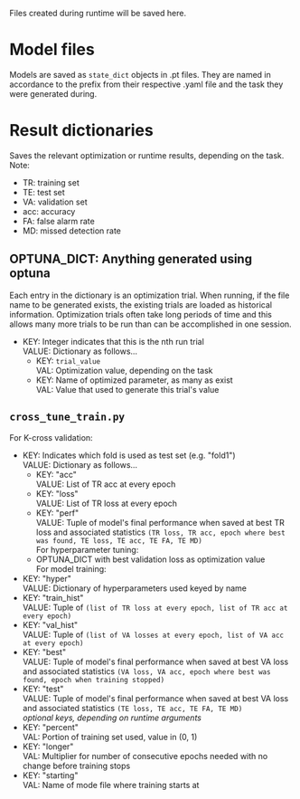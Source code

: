 Files created during runtime will be saved here.

# Model files
Models are saved as `state_dict` objects in .pt files. They are named in accordance to the prefix from their respective .yaml file and the task they were generated during.

# Result dictionaries
Saves the relevant optimization or runtime results, depending on the task. Note:
- TR: training set
- TE: test set
- VA: validation set
- acc: accuracy
- FA: false alarm rate
- MD: missed detection rate

## OPTUNA_DICT: Anything generated using optuna
Each entry in the dictionary is an optimization trial. When running, if the file name to be generated exists, the existing trials are loaded as historical information. Optimization trials often take long periods of time and this allows many more trials to be run than can be accomplished in one session.
- KEY: Integer indicates that this is the nth run trial  <br>
  VALUE: Dictionary as follows... 
  - KEY: `trial_value` <br>
    VAL: Optimization value, depending on the task
  - KEY: Name of optimized parameter, as many as exist <br>
    VAL: Value that used to generate this trial's value

## `cross_tune_train.py`
For K-cross validation:
- KEY: Indicates which fold is used as test set (e.g. "fold1") <br>
  VALUE: Dictionary as follows...
  - KEY: "acc" <br>
    VALUE: List of TR acc at every epoch
  - KEY: "loss" <br>
    VALUE: List of TR loss at every epoch
  - KEY: "perf" <br>
    VALUE: Tuple of model's final performance when saved at best TR loss and associated statistics `(TR loss, TR acc, epoch where best was found, TE loss, TE acc, TE FA, TE MD)` <br>
For hyperparameter tuning:
  - OPTUNA_DICT with best validation loss as optimization value  <br>
For model training:
- KEY: "hyper" <br>
  VALUE: Dictionary of hyperparameters used keyed by name
- KEY: "train_hist" <br>
  VALUE: Tuple of `(list of TR loss at every epoch, list of TR acc at every epoch)`
- KEY: "val_hist" <br>
  VALUE: Tuple of `(list of VA losses at every epoch, list of VA acc at every epoch)`
- KEY: "best" <br>
  VALUE: Tuple of model's final performance when saved at best VA loss and associated statistics `(VA loss, VA acc, epoch where best was found, epoch when training stopped)`
- KEY: "test" <br>
  VALUE: Tuple of model's final performance when saved at best VA loss and associated statistics `(TE loss, TE acc, TE FA, TE MD)` <br>
_optional keys, depending on runtime arguments_
- KEY: "percent" <br>
  VAL: Portion of training set used, value in (0, 1)
- KEY: "longer" <br>
  VAL: Multiplier for number of consecutive epochs needed with no change before training stops
- KEY: "starting" <br>
  VAL: Name of mode file where training starts at

